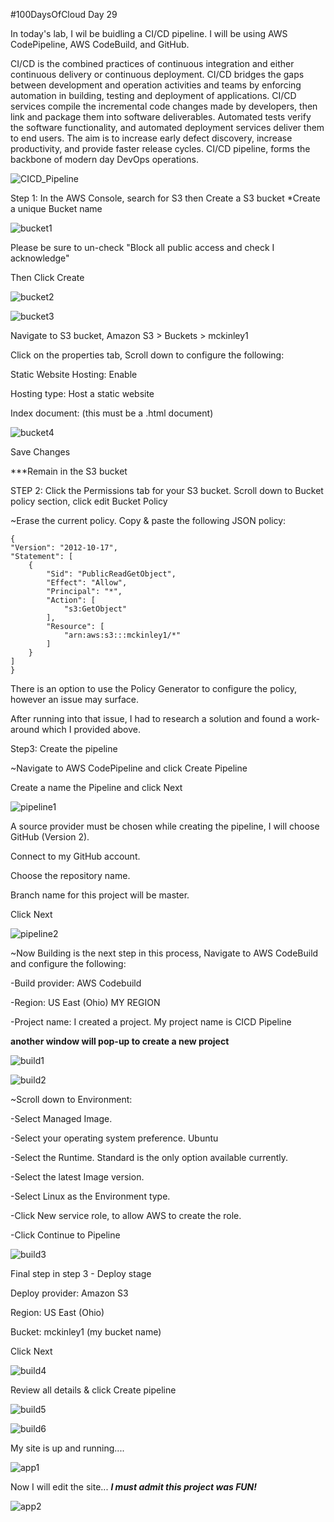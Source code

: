 #100DaysOfCloud Day 29


In today's lab, I wil be buidling a CI/CD pipeline. I will be using AWS CodePipeline, AWS CodeBuild, and GitHub.

CI/CD is the combined practices of continuous integration and either continuous delivery or continuous deployment. 
CI/CD bridges the gaps between development and operation activities and teams by enforcing automation in building, testing and deployment of applications. 
CI/CD services compile the incremental code changes made by developers, then link and package them into software deliverables. 
Automated tests verify the software functionality, and automated deployment services deliver them to end users. 
The aim is to increase early defect discovery, increase productivity, and provide faster release cycles. 
CI/CD pipeline, forms the backbone of modern day DevOps operations.


![CICD_Pipeline](https://user-images.githubusercontent.com/91057035/162591095-c7446407-fed8-488c-85af-2f712d596caf.png)


Step 1: In the AWS Console, search for S3 then Create a S3 bucket
*Create a unique Bucket name

![bucket1](https://user-images.githubusercontent.com/91057035/162590796-5654eb08-1bd0-4048-820d-c497976f6043.png)


Please be sure to un-check "Block all public access and check I acknowledge"

Then Click Create


![bucket2](https://user-images.githubusercontent.com/91057035/162591034-6b5b3655-47b0-4274-8d5c-8f4ff2b0d399.png)

![bucket3](https://user-images.githubusercontent.com/91057035/162591817-aabc3664-7a3f-4a3a-ad19-57ac855d957a.png)



Navigate to S3 bucket, Amazon S3 > Buckets > mckinley1

Click on the properties tab, Scroll down to configure the following:

Static Website Hosting: Enable

Hosting type: Host a static website

Index document: (this must be a .html document)

![bucket4](https://user-images.githubusercontent.com/91057035/162592054-1bd84cda-acd8-4c10-9a5d-c37674c2b1ed.png)


Save Changes


***Remain in the S3 bucket

STEP 2: Click the Permissions tab for your S3 bucket. Scroll down to Bucket policy section, click edit Bucket Policy

~Erase the current policy. Copy & paste the following JSON policy:


    {
    "Version": "2012-10-17",
    "Statement": [
        {
            "Sid": "PublicReadGetObject",
            "Effect": "Allow",
            "Principal": "*",
            "Action": [
                "s3:GetObject"
            ],
            "Resource": [
                "arn:aws:s3:::mckinley1/*"
            ]
        }
    ]
    }   

There is an option to use the Policy Generator to configure the policy, however an issue may surface. 

After running into that issue, I had to research a solution and found a work-around which I provided above.






Step3: Create the pipeline

~Navigate to AWS CodePipeline and click Create Pipeline

Create a name the Pipeline and click Next


![pipeline1](https://user-images.githubusercontent.com/91057035/162592899-86eb9bdd-1a5c-4712-9390-63a3ed262f5a.png)



A source provider must be chosen while creating the pipeline, I will choose GitHub (Version 2).

Connect to my GitHub account.

Choose the repository name.

Branch name for this project will be master.

Click Next


![pipeline2](https://user-images.githubusercontent.com/91057035/162592904-811ab5f5-74a7-4a51-bf69-f3173419264c.png)



~Now Building is the next step in this process, Navigate to AWS CodeBuild and configure the following:

   -Build provider: AWS Codebuild
   
   -Region: US East (Ohio) MY REGION
   
   -Project name: I created a project. My project name is CICD Pipeline 
   
   **another window will pop-up to create a new project**
   
   
![build1](https://user-images.githubusercontent.com/91057035/162593114-344bf876-4840-4309-b440-c6ea2e1efad4.png)



![build2](https://user-images.githubusercontent.com/91057035/162593132-b650a400-f1e5-43a3-bdaf-ac7b090c37b5.png)

~Scroll down to Environment:

   -Select Managed Image.
  
   -Select your operating system preference. Ubuntu
  
   -Select the Runtime. Standard is the only option available currently.
  
   -Select the latest Image version.
  
   -Select Linux as the Environment type.
  
   -Click New service role, to allow AWS to create the role.
   
   -Click Continue to Pipeline
  
![build3](https://user-images.githubusercontent.com/91057035/162593246-9fa32eb3-867a-45e6-9cce-e45fd3fac111.png)


Final step in step 3 -  Deploy stage

Deploy provider: Amazon S3

Region: US East (Ohio)

Bucket: mckinley1 (my bucket name)

Click Next


![build4](https://user-images.githubusercontent.com/91057035/162594005-14f1aff8-857c-48f6-8358-2c0142eec74b.png)


Review all details & click Create pipeline


![build5](https://user-images.githubusercontent.com/91057035/162594201-50de7f7e-f3cc-4316-8dcc-f65ef6a06473.png)


![build6](https://user-images.githubusercontent.com/91057035/162594202-a548e8af-fe31-43e1-98a6-8430e9dce573.png)


My site is up and running....

![app1](https://user-images.githubusercontent.com/91057035/162594304-0144608f-9924-4843-947f-be01c3ac83e1.png)


Now I will edit the site...
***I must admit this project was FUN!***

![app2](https://user-images.githubusercontent.com/91057035/162594592-061219ea-769c-4c6f-8ace-8fc1502cafbe.png)
